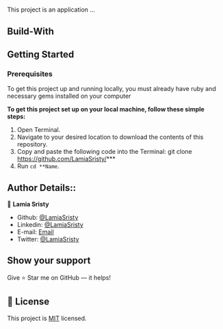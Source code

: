 # 

This project is an application ...

## Build-With


## Getting Started

### Prerequisites

To get this project up and running locally, you must already have ruby and necessary gems installed on your computer

**To get this project set up on your local machine, follow these simple steps:**

1. Open Terminal.
2. Navigate to your desired location to download the contents of this repository.
3. Copy and paste the following code into the Terminal: git clone https://github.com/LamiaSristy/***
4. Run ```cd **Name```.



## Author Details::

👤 **Lamia Sristy**

- Github: [@LamiaSristy](https://github.com/LamiaSristy)
- Linkedin: [@LamiaSristy](https://www.linkedin.com/in/lamia-hemayet-sristy/)
- E-mail: <a href="mailto:lamiasristy@gmail.com?subject=Hello Lamia!">Email</a>  
- Twitter: [@LamiaSristy](https://twitter.com/lsristy1)


## Show your support

Give ⭐ Star me on GitHub — it helps!

## 📝 License

This project is [MIT](lic.url) licensed.   